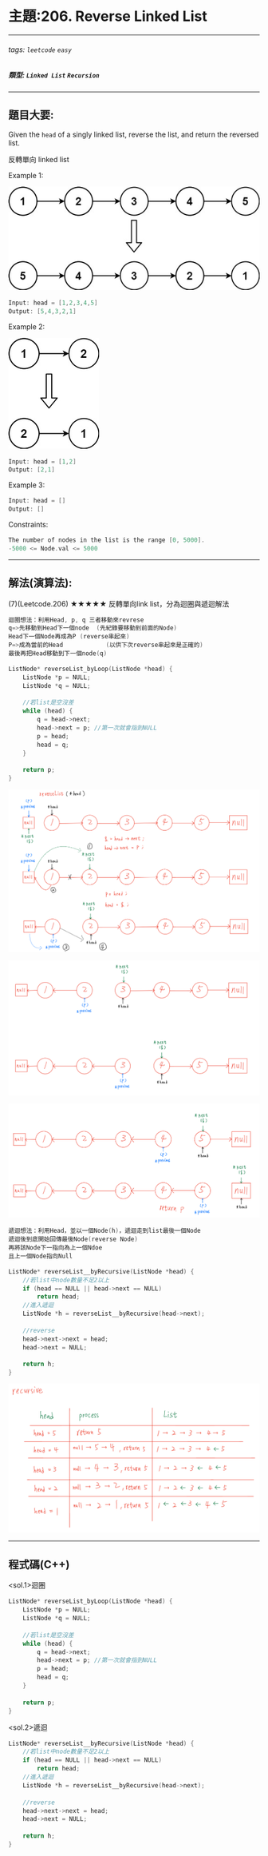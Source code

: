 # 主題:206. Reverse Linked List
---
###### tags: `leetcode` `easy`
##### 類型: `Linked List` `Recursion`


---
## 題目大要:
Given the `head` of a singly linked list, reverse the list, and return the reversed list.

反轉單向 linked list

Example 1:

![](assets/markdown-img-paste-20220527041619663.png)
```C++
Input: head = [1,2,3,4,5]
Output: [5,4,3,2,1]
```
Example 2:

![](assets/markdown-img-paste-20220527041627384.png)
```C++
Input: head = [1,2]
Output: [2,1]
```
Example 3:
```C++
Input: head = []
Output: []
```

Constraints:
```C++
The number of nodes in the list is the range [0, 5000].
-5000 <= Node.val <= 5000
```

---
## 解法(演算法):
(7)(Leetcode.206) ★★★★★
反轉單向link list，分為迴圈與遞迴解法

```C++
迴圈想法：利用Head, p, q 三者移動來revrese
q=>先移動到Head下一個node	(先紀錄要移動到前面的Node)
Head下一個Node再成為P	(reverse串起來)
P=>成為當前的Head			(以供下次reverse串起來是正確的)
最後再把Head移動到下一個node(q)
```

```C++
ListNode* reverseList_byLoop(ListNode *head) {
    ListNode *p = NULL;
    ListNode *q = NULL;

    //若list是空沒差
    while (head) {
        q = head->next;
        head->next = p;	//第一次就會指到NULL
        p = head;
        head = q;
    }

    return p;
}
```
![](assets/markdown-img-paste-20220527042030686.png)

![](assets/markdown-img-paste-20220527042049294.png)

![](assets/markdown-img-paste-2022052704212199.png)

```C++
遞迴想法：利用Head，並以一個Node(h)，遞迴走到list最後一個Node
遞迴後到底開始回傳最後Node(reverse Node)
再將該Node下一指向為上一個Ndoe
且上一個Node指向Null
```

```C++
ListNode* reverseList__byRecursive(ListNode *head) {
	//若list中node數量不足2以上
    if (head == NULL || head->next == NULL)
        return head;
    //進入遞迴
    ListNode *h = reverseList__byRecursive(head->next);

    //reverse
    head->next->next = head;
    head->next = NULL;

    return h;
}
```
![](assets/markdown-img-paste-20220527042209980.png)

---
## 程式碼(C++)

<sol.1>迴圈
```C++
ListNode* reverseList_byLoop(ListNode *head) {
    ListNode *p = NULL;
    ListNode *q = NULL;

    //若list是空沒差
    while (head) {
        q = head->next;
        head->next = p;	//第一次就會指到NULL
        p = head;
        head = q;
    }

    return p;
}
```

<sol.2>遞迴
```C++
ListNode* reverseList__byRecursive(ListNode *head) {
	//若list中node數量不足2以上
    if (head == NULL || head->next == NULL)
        return head;
    //進入遞迴
    ListNode *h = reverseList__byRecursive(head->next);

    //reverse
    head->next->next = head;
    head->next = NULL;

    return h;
}
```
